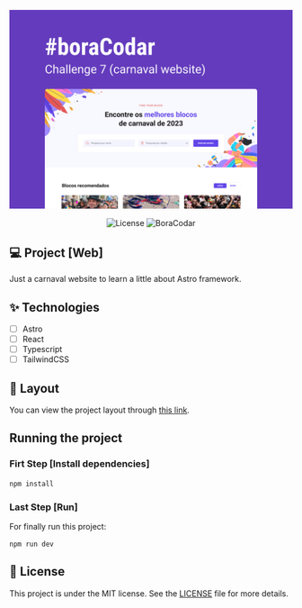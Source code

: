 ![cover](.github/cover.jpg?style=flat)

<p align="center">
  <img alt="License" src="https://img.shields.io/static/v1?label=license&message=MIT&color=8257E5&labelColor=0A1033">
  <img src="https://img.shields.io/static/v1?label=boraCodar&message=7&color=8257E5&labelColor=0A1033" alt="BoraCodar" />
</p>

## 💻 Project [Web]

Just a carnaval website to learn a little about Astro framework.

## ✨ Technologies

- [ ] Astro
- [ ] React
- [ ] Typescript
- [ ] TailwindCSS

## 🔖 Layout

You can view the project layout through [this link](https://www.figma.com/community/file/1207675804423978995).

## Running the project

### Firt Step [Install dependencies]

```cl
npm install
```

### Last Step [Run]

For finally run this project:

```ci
npm run dev
```

## 📄 License

This project is under the MIT license. See the [LICENSE](LICENSE) file for more details.
